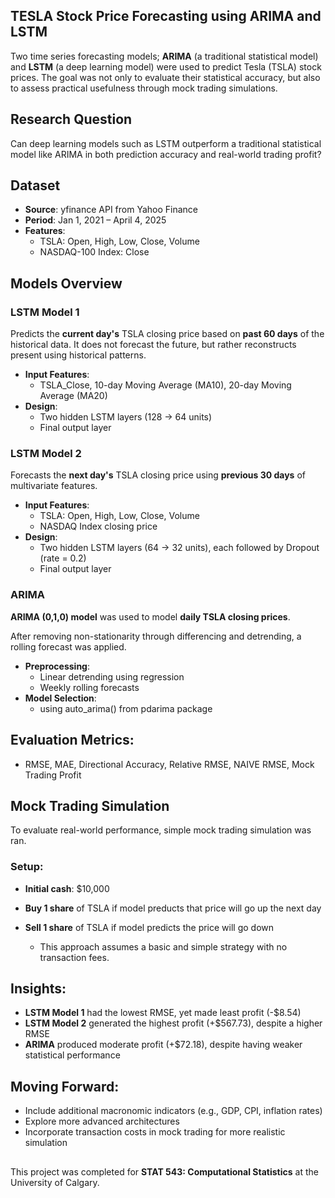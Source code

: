 ## TESLA Stock Price Forecasting using ARIMA and LSTM ##

Two time series forecasting models; **ARIMA** (a traditional statistical model) and **LSTM** (a deep learning model) were used to predict Tesla (TSLA) stock prices. 
The goal was not only to evaluate their statistical accuracy, but also to assess practical usefulness through mock trading simulations. 

## Research Question
Can deep learning models such as LSTM outperform a traditional statistical model like ARIMA in both prediction accuracy and real-world trading profit?

## Dataset
- **Source**: yfinance API from Yahoo Finance
- **Period**: Jan 1, 2021 – April 4, 2025
- **Features**:
  - TSLA: Open, High, Low, Close, Volume
  - NASDAQ-100 Index: Close
  
## Models Overview

### **LSTM Model 1**
Predicts the **current day's** TSLA closing price based on **past 60 days** of the historical data. It does not forecast the future, but rather reconstructs present using historical patterns.

  - **Input Features**:
    - TSLA_Close, 10-day Moving Average (MA10), 20-day Moving Average (MA20)
  - **Design**:
    - Two hidden LSTM layers (128 -> 64 units)
    - Final output layer


### **LSTM Model 2**
Forecasts the **next day's** TSLA closing price using **previous 30 days** of multivariate features.
 
  - **Input Features**:
    - TSLA: Open, High, Low, Close, Volume
    - NASDAQ Index closing price
  - **Design**:
      - Two hidden LSTM layers (64 -> 32 units), each followed by Dropout (rate = 0.2)
      - Final output layer

### **ARIMA**
**ARIMA (0,1,0) model** was used to model **daily TSLA closing prices**.

After removing non-stationarity through differencing and detrending, a rolling forecast was applied.
    
  - **Preprocessing**:
    - Linear detrending using regression
    - Weekly rolling forecasts
  - **Model Selection**:
    - using auto_arima() from pdarima package
     
## Evaluation Metrics:
- RMSE, MAE, Directional Accuracy, Relative RMSE, NAIVE RMSE, Mock Trading Profit

## Mock Trading Simulation
To evaluate real-world performance, simple mock trading simulation was ran. 

### Setup:
- **Initial cash**: $10,000
- **Buy 1 share** of TSLA if model preducts that price will go up the next day
- **Sell 1 share** of TSLA if model predicts the price will go down

  * This approach assumes a basic and simple strategy with no transaction fees. 

## Insights:
- **LSTM Model 1** had the lowest RMSE, yet made least profit (-$8.54)
- **LSTM Model 2** generated the highest profit (+$567.73), despite a higher RMSE 
- **ARIMA** produced moderate profit (+$72.18), despite having weaker statistical performance

## Moving Forward:
  - Include additional macronomic indicators (e.g., GDP, CPI, inflation rates)
  - Explore more advanced architectures
  - Incorporate transaction costs in mock trading for more realistic simulation

##
This project was completed for **STAT 543: Computational Statistics** at the University of Calgary.
